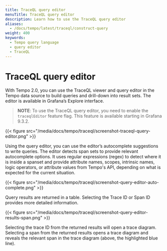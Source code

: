 ```yaml
---
title: TraceQL query editor
menuTitle: TraceQL query editor
description: Learn how to use the TraceQL query editor
aliases:
  - /docs/tempo/latest/traceql/construct-query
weight: 400
keywords:
  - Tempo query language
  - query editor
  - TraceQL
---
```


# TraceQL query editor

With Tempo 2.0, you can use the TraceQL viewer and query editor in the Tempo data source to build queries and drill-down into result sets. The editor is available in Grafana’s Explore interface.

>**NOTE**: To use the TraceQL query editor, you need to enable the `traceqlEditor` feature flag. This feature is available starting in Grafana 9.3.2.


{{< figure src="/media/docs/tempo/traceql/screenshot-traceql-query-editor.png" >}}

Using the query editor, you can use the editor’s autocomplete suggestions to write queries. The editor detects span sets to provide relevant autocomplete options. It uses regular expressions (regex) to detect where it is inside a spanset and provide attribute names, scopes, intrinsic names, logic operators, or attribute values from Tempo's API, depending on what is expected for the current situation.

{{< figure src="/media/docs/tempo/traceql/screenshot-query-editor-auto-complete.png" >}}

Query results are returned in a table. Selecting the Trace ID or Span ID provides more detailed information.

{{< figure src="/media/docs/tempo/traceql/screenshot-query-editor-results-span.png" >}}

Selecting the trace ID from the returned results will open a trace diagram. Selecting a span from the returned results opens a trace diagram and reveals the relevant span in the trace diagram (above, the highlighted blue line).

